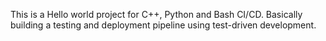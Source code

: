 This is a Hello world project for C++, Python and Bash CI/CD. Basically building a testing and deployment pipeline using test-driven development.
